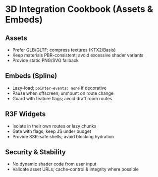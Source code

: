 # 3D Integration Cookbook (Assets & Embeds)

## Assets
- Prefer GLB/GLTF; compress textures (KTX2/Basis)
- Keep materials PBR-consistent; avoid excessive shader variants
- Provide static PNG/SVG fallback

## Embeds (Spline)
- Lazy-load; `pointer-events: none` if decorative
- Pause when offscreen; unmount on route change
- Guard with feature flags; avoid draft room routes

## R3F Widgets
- Isolate in their own routes or lazy chunks
- Gate with flags; keep JS under budget
- Provide SSR-safe shells; avoid blocking hydration

## Security & Stability
- No dynamic shader code from user input
- Validate asset URLs; cache-control & integrity where possible
